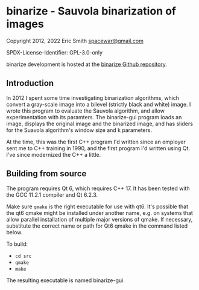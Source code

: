 # binarize - Sauvola binarization of images

Copyright 2012, 2022 Eric Smith <spacewar@gmail.com>

SPDX-License-Identifier: GPL-3.0-only

binarize development is hosted at the
[binarize Github repository](https://github.com/brouhaha/binarize/).

## Introduction

In 2012 I spent some time investigating binarization algorithms, which
convert a gray-scale image into a bilevel (strictly black and white)
image. I wrote this program to evaluate the Sauvola algorithm, and allow
experimentation with its paramters. The binarize-gui program loads an image,
displays the original image and the binarized image, and has sliders for the
Suavola algorithm's window size and k parameters.

At the time, this was the first C++ program I'd written since an employer
sent me to C++ training in 1990, and the first program I'd written using
Qt. I've since modernized the C++ a little.

## Building from source

The program requires Qt 6, which requires C++ 17. It has been tested
with the GCC 11.2.1 compiler and Qt 6.2.3.

Make sure `qmake` is the right executable for use with qt6. It's possible
that the qt6 qmake might be installed under another name, e.g. on systems
that allow parallel installation of multiple major versions of qmake. If
necessary, substitute the correct name or path for Qt6 qmake in the command
listed below.

To build:

- `cd src`
- `qmake`
- `make`

The resulting executable is named binarize-gui.
